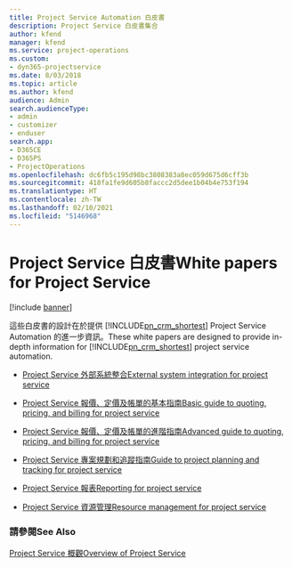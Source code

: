 ```yaml
---
title: Project Service Automation 白皮書
description: Project Service 白皮書集合
author: kfend
manager: kfend
ms.service: project-operations
ms.custom:
- dyn365-projectservice
ms.date: 8/03/2018
ms.topic: article
ms.author: kfend
audience: Admin
search.audienceType:
- admin
- customizer
- enduser
search.app:
- D365CE
- D365PS
- ProjectOperations
ms.openlocfilehash: dc6fb5c195d98bc3808383a8ec059d675d6cff3b
ms.sourcegitcommit: 418fa1fe9d605b8faccc2d5dee1b04b4e753f194
ms.translationtype: HT
ms.contentlocale: zh-TW
ms.lasthandoff: 02/10/2021
ms.locfileid: "5146968"
---
```

# <a name="white-papers-for-project-service"></a><span data-ttu-id="f1fc9-103">Project Service 白皮書</span><span class="sxs-lookup"><span data-stu-id="f1fc9-103">White papers for Project Service</span></span>

[!include [banner](../includes/psa-now-project-operations.md)]

<span data-ttu-id="f1fc9-104">這些白皮書的設計在於提供 [!INCLUDE[pn_crm_shortest](../includes/pn-crm-shortest.md)] Project Service Automation 的進一步資訊。</span><span class="sxs-lookup"><span data-stu-id="f1fc9-104">These white papers are designed to provide in-depth information for [!INCLUDE[pn_crm_shortest](../includes/pn-crm-shortest.md)] project service automation.</span></span>

-   [<span data-ttu-id="f1fc9-105">Project Service 外部系統整合</span><span class="sxs-lookup"><span data-stu-id="f1fc9-105">External system integration for project service</span></span>](https://go.microsoft.com/fwlink/?LinkId=825445)

-   [<span data-ttu-id="f1fc9-106">Project Service 報價、定價及帳單的基本指南</span><span class="sxs-lookup"><span data-stu-id="f1fc9-106">Basic guide to quoting, pricing, and billing for project service</span></span>](https://go.microsoft.com/fwlink/?LinkId=825241)

-   [<span data-ttu-id="f1fc9-107">Project Service 報價、定價及帳單的進階指南</span><span class="sxs-lookup"><span data-stu-id="f1fc9-107">Advanced guide to quoting, pricing, and billing for project service</span></span>](https://go.microsoft.com/fwlink/?LinkId=825242)

-   [<span data-ttu-id="f1fc9-108">Project Service 專案規劃和追蹤指南</span><span class="sxs-lookup"><span data-stu-id="f1fc9-108">Guide to project planning and tracking for project service</span></span>](https://go.microsoft.com/fwlink/?LinkId=825243)

-   [<span data-ttu-id="f1fc9-109">Project Service 報表</span><span class="sxs-lookup"><span data-stu-id="f1fc9-109">Reporting for project service</span></span>](https://go.microsoft.com/fwlink/?LinkId=825446)

-   [<span data-ttu-id="f1fc9-110">Project Service 資源管理</span><span class="sxs-lookup"><span data-stu-id="f1fc9-110">Resource management for project service</span></span>](https://go.microsoft.com/fwlink/?LinkId=825244)

### <a name="see-also"></a><span data-ttu-id="f1fc9-111">請參閱</span><span class="sxs-lookup"><span data-stu-id="f1fc9-111">See Also</span></span>
 [<span data-ttu-id="f1fc9-112">Project Service 概觀</span><span class="sxs-lookup"><span data-stu-id="f1fc9-112">Overview of Project Service</span></span>](../psa/overview.md)
